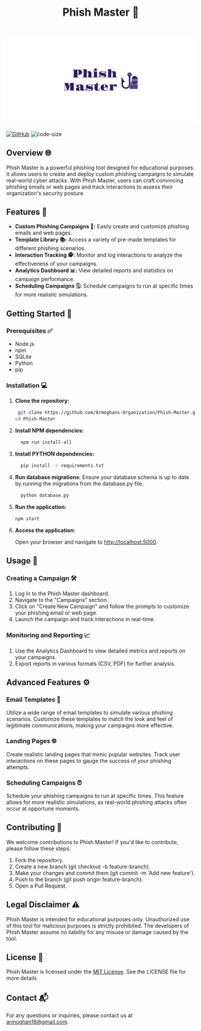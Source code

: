 <h1 align="center">Phish Master 🚀</h1>
<br>

![logo](logo.png)

[![GitHub](https://img.shields.io/github/license/Armoghans-Organization/Phish-Master)](https://github.com/Armoghans-Organization/Phish-Master/blob/main/LICENSE)
![code-size](https://img.shields.io/github/languages/code-size/Armoghans-Organization/Phish-Master)

## Overview 🌐
Phish Master is a powerful phishing tool designed for educational purposes. It allows users to create and deploy custom phishing campaigns to simulate real-world cyber attacks. With Phish Master, users can craft convincing phishing emails or web pages and track interactions to assess their organization's security posture.

## Features 🌟
- **Custom Phishing Campaigns 🎯:** Easily create and customize phishing emails and web pages.
- **Template Library 📚:** Access a variety of pre-made templates for different phishing scenarios.
- **Interaction Tracking 🕵️:** Monitor and log interactions to analyze the effectiveness of your campaigns.
- **Analytics Dashboard 📊:** View detailed reports and statistics on campaign performance.
- **Scheduling Campaigns 🗓️:** Schedule campaigns to run at specific times for more realistic simulations.

##  Getting Started 🚀

### Prerequisites ✅
- Node.js 
- npm 
- SQLite 
- Python
- pip 

### Installation 💻

1. **Clone the repository:**
   ```bash
    git clone https://github.com/Armoghans-Organization/Phish-Master.git
   cd Phish-Master
   ```
2. **Install NPM dependencies:**
    ```bash
      npm run install-all
    ```
3. **Install PYTHON dependencies:**
    ```bash
      pip install -r requirements.txt
    ```
4. **Run database migrations:**
Ensure your database schema is up to date by running the migrations from the database.py file.
    ```bash
      python database.py
    ```
5. **Run the application:**
    ```bash
    npm start
    ```
6. **Access the application:**
 
    Open your browser and navigate to [http://localhost:5000](http://localhost:5000).

## Usage 📖
### Creating a Campaign 🛠️
1. Log in to the Phish Master dashboard.
2. Navigate to the "Campaigns" section.
3. Click on "Create New Campaign" and follow the prompts to customize your phishing email or web page.
4. Launch the campaign and track interactions in real-time.

### Monitoring and Reporting 📈
1. Use the Analytics Dashboard to view detailed metrics and reports on your campaigns.
2. Export reports in various formats (CSV, PDF) for further analysis.
   
## Advanced Features ⚙️
### Email Templates 📧
Utilize a wide range of email templates to simulate various phishing scenarios. Customize these templates to match the look and feel of legitimate communications, making your campaigns more effective.

### Landing Pages 🌐
Create realistic landing pages that mimic popular websites. Track user interactions on these pages to gauge the success of your phishing attempts.

### Scheduling Campaigns ⏰
Schedule your phishing campaigns to run at specific times. This feature allows for more realistic simulations, as real-world phishing attacks often occur at opportune moments.


## Contributing 🤝
We welcome contributions to Phish Master! If you'd like to contribute, please follow these steps:

1. Fork the repository.
2. Create a new branch (git checkout -b feature-branch).
3. Make your changes and commit them (git commit -m 'Add new feature').
4. Push to the branch (git push origin feature-branch).
5. Open a Pull Request.

## Legal Disclaimer ⚠️
Phish Master is intended for educational purposes only. Unauthorized use of this tool for malicious purposes is strictly prohibited. The developers of Phish Master assume no liability for any misuse or damage caused by the tool.

## License 📜
Phish Master is licensed under the [MIT License](https://github.com/Armoghans-Organization/Phish-Master/blob/main/LICENSE). See the LICENSE file for more details

## Contact 📬
For any questions or inquiries, please contact us at [armoghan16@gmail.com](mailto:armoghan16@gmail.com).